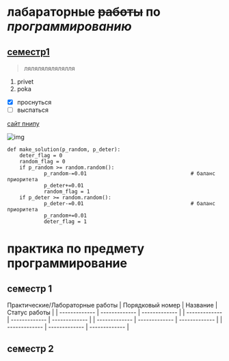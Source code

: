 # **лабараторные** ~~работы~~ по ***программированию***
## <ins>семестр1</ins> 
> лялялялялялялля
1. privet
2. poka
- [x] проснуться
- [ ] выспаться

[сайт пнипу](<https://pstu.ru/> "ПНИПУ")

![img](https://i.pinimg.com/236x/d6/f2/38/d6f238dcf1e585ef7bc421a18cc7538f.jpg?nii=t)

```
def make_solution(p_random, p_deter):                       
    deter_flag = 0
    random_flag = 0
    if p_random >= random.random():
            p_random-=0.01                                  # баланс приоритета
            p_deter+=0.01
            random_flag = 1
    if p_deter >= random.random():
            p_deter-=0.01                                   # баланс приоритета
            p_random+=0.01
            deter_flag = 1
```

# практика по предмету программирование 
## семестр 1

Практические/Лабораторные работы
| Порядковый номер | Название | Статус работы |
| ------------- | ------------- | ------------- | 
| ------------- | ------------- | ------------- | 
| ------------- | ------------- | ------------- | 
| ------------- | ------------- | ------------- | 

## семестр 2
